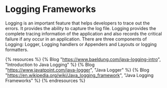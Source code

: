 # Logging Frameworks

Logging is an important feature that helps developers to trace out the errors. It provides the ability to capture the log file. Logging provides the complete tracing information of the application and also records the critical failure if any occur in an application. There are three components of Logging: Logger, Logging handlers or Appenders and Layouts or logging formatters.

{% resources %}
  {% Blog "https://www.baeldung.com/java-logging-intro", "Introduction to Java Logging" %}
  {% Blog "https://www.javatpoint.com/java-logger", "Java Logger" %}
  {% Blog "https://en.wikipedia.org/wiki/Java_logging_framework", "Java Logging Frameworks" %}
{% endresources %}